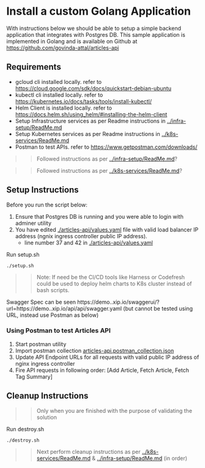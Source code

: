 # Install a custom Golang Application

With instructions below we should be able to setup a simple backend application that integrates with Postgres DB.
This sample application is implemented in Golang and is available on Github at https://github.com/govinda-attal/articles-api


## Requirements

* gcloud cli installed locally. refer to https://cloud.google.com/sdk/docs/quickstart-debian-ubuntu
* kubectl cli installed locally. refer to https://kubernetes.io/docs/tasks/tools/install-kubectl/
* Helm Client is installed locally. refer to https://docs.helm.sh/using_helm/#installing-the-helm-client
* Setup Infrastructure services as per Readme instructions in [../infra-setup/ReadMe.md](../infra-setup/ReadMe.md)
* Setup Kubernetes services as per Readme instructions in [../k8s-services/ReadMe.md](../k8s-services/ReadMe.md)
* Postman to test APIs. refer to https://www.getpostman.com/downloads/

>> Followed instructions as per [../infra-setup/ReadMe.md](../infra-setup/ReadMe.md)?

>> Followed instructions as per [../k8s-services/ReadMe.md](../k8s-services/ReadMe.md)? 

## Setup Instructions

Before you run the script below:
1. Ensure that Postgres DB is running and you were able to login with adminer utility
2. You have edited [./articles-api/values.yaml](./articles-api/values.yaml) file with valid load balancer IP address (ngnix ingress controller public IP address).
    * line number 37 and 42 in [./articles-api/values.yaml](./articles-api/values.yaml)

Run setup.sh
```
./setup.sh
```

>> Note: If need be the CI/CD tools like Harness or Codefresh could be used to deploy helm charts to K8s cluster instead of bash scripts.

Swagger Spec can be seen https://demo.<public-ip>.xip.io/swaggerui/?url=https://demo.<public-ip>.xip.io/api/api/swagger.yaml
(but cannot be tested using URL, instead use Postman as below)

### Using Postman to test Articles API 

1. Start postman utility
2. Import postman collection [articles-api.postman_collection.json](../postman-collection/articles-api.postman_collection.json)
3. Update API Endpoint URLs for all requests with valid public IP address of nginx ingress controller
4. Fire API requests in following order: [Add Article, Fetch Article, Fetch Tag Summary]


## Cleanup Instructions

>> Only when you are finished with the purpose of validating the solution


Run destroy.sh
```
./destroy.sh
```

>> Next perform cleanup instructions as per [../k8s-services/ReadMe.md](../k8s-services/ReadMe.md) & [../infra-setup/ReadMe.md](../infra-setup/ReadMe.md) (in order)